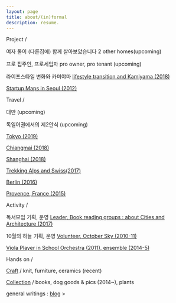 ```yaml
---
layout: page
title: about/(in)formal
description: resume.
---
```



Project / 


여자 둘이 (다른집에) 함께 살아보았습니다  2 other homes(upcoming)


프로 집주인, 프로세입자 pro owner, pro tenant (upcoming)


라이프스타일 변화와 카미야마 [lifestyle transition and Kamiyama (2018)](/project-kamiyama)


[Startup Maps in Seoul (2012)](/project-thesis)




Travel / 


대만 (upcoming)


독일어권에서의 제2안식 (upcoming)


[Tokyo (2019)](/travel-tokyo)


[Chiangmai (2018)](/travel-chiangmai)


[Shanghai (2018)](/travel-shanghai)


[Trekking Alps and Swiss(2017)](/travel-swiss)


[Berlin (2016)](/travel-berlin)


[Provence, France (2015)](/travel-provence)





Activity / 

독서모임 기획, 운영  [Leader, Book reading groups : about Cities and Architecture (2017)](
/activity-readinggroups)


10월의 하늘 기획, 운영 [Volunteer, October Sky (2010-11)](/activity-octobersky)


[Viola Player in School Orchestra (2011), ensemble (2014-5)](/activity-viola)




Hands on / 



[Craft](/category-craft) / knit, furniture, ceramics (recent)


[Collection](/category-collection) / books, dog goods & pics (2014~), plants


general writings : [blog](https://placenesss.tumblr.com/) >
